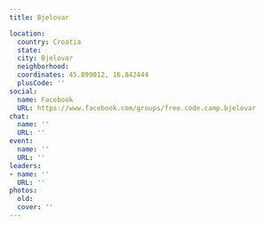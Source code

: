 ```yaml
---
title: Bjelovar

location:
  country: Croatia
  state: 
  city: Bjelovar
  neighborhood: 
  coordinates: 45.899012, 16.842444
  plusCode: ''
social:
  name: Facebook
  URL: https://www.facebook.com/groups/free.code.camp.bjelovar
chat:
  name: ''
  URL: ''
event:
  name: ''
  URL: ''
leaders:
- name: ''
  URL: ''
photos:
  old: 
  cover: ''
---
```

